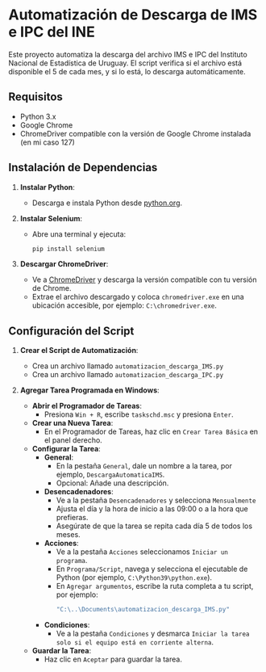 # Automatización de Descarga de IMS e IPC del INE

Este proyecto automatiza la descarga del archivo IMS e IPC del Instituto Nacional de Estadística de Uruguay. El script verifica si el archivo está disponible el 5 de cada mes, y si lo está, lo descarga automáticamente.

## Requisitos

- Python 3.x
- Google Chrome
- ChromeDriver compatible con la versión de Google Chrome instalada (en mi caso 127)

## Instalación de Dependencias

1. **Instalar Python**:
   - Descarga e instala Python desde [python.org](https://www.python.org/).

2. **Instalar Selenium**:
   - Abre una terminal y ejecuta:
     ```sh
     pip install selenium
     ```

3. **Descargar ChromeDriver**:
   - Ve a [ChromeDriver](https://sites.google.com/a/chromium.org/chromedriver/downloads) y descarga la versión compatible con tu versión de Chrome.
   - Extrae el archivo descargado y coloca `chromedriver.exe` en una ubicación accesible, por ejemplo: `C:\chromedriver.exe`.

## Configuración del Script

1. **Crear el Script de Automatización**:
   - Crea un archivo llamado `automatizacion_descarga_IMS.py`
   - Crea un archivo llamado `automatizacion_descarga_IPC.py`

2. **Agregar Tarea Programada en Windows**:
   - **Abrir el Programador de Tareas**:
     - Presiona `Win + R`, escribe `taskschd.msc` y presiona `Enter`.
   - **Crear una Nueva Tarea**:
     - En el Programador de Tareas, haz clic en `Crear Tarea Básica` en el panel derecho.
   - **Configurar la Tarea**:
     - **General**:
       - En la pestaña `General`, dale un nombre a la tarea, por ejemplo, `DescargaAutomaticaIMS`.
       - Opcional: Añade una descripción.
     - **Desencadenadores**:
       - Ve a la pestaña `Desencadenadores` y selecciona `Mensualmente` 
       - Ajusta el día y la hora de inicio a las 09:00 o a la hora que prefieras.
       - Asegúrate de que la tarea se repita cada día 5 de todos los meses.
     - **Acciones**:
       - Ve a la pestaña `Acciones` seleccionamos `Iniciar un programa`.
       - En `Programa/Script`, navega y selecciona el ejecutable de Python (por ejemplo, `C:\Python39\python.exe`).
       - En `Agregar argumentos`, escribe la ruta completa a tu script, por ejemplo:
         ```sh
         "C:\..\Documents\automatizacion_descarga_IMS.py"
         ```
     - **Condiciones**:
       - Ve a la pestaña `Condiciones` y desmarca `Iniciar la tarea solo si el equipo está en corriente alterna`.
   - **Guardar la Tarea**:
     - Haz clic en `Aceptar` para guardar la tarea.
